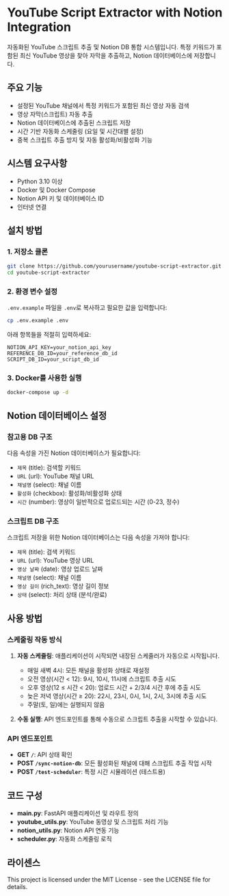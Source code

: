 # YouTube Script Extractor with Notion Integration

자동화된 YouTube 스크립트 추출 및 Notion DB 통합 시스템입니다. 특정 키워드가 포함된 최신 YouTube 영상을 찾아 자막을 추출하고, Notion 데이터베이스에 저장합니다.

## 주요 기능

- 설정된 YouTube 채널에서 특정 키워드가 포함된 최신 영상 자동 검색
- 영상 자막(스크립트) 자동 추출
- Notion 데이터베이스에 추출된 스크립트 저장
- 시간 기반 자동화 스케줄링 (요일 및 시간대별 설정)
- 중복 스크립트 추출 방지 및 자동 활성화/비활성화 기능

## 시스템 요구사항

- Python 3.10 이상
- Docker 및 Docker Compose
- Notion API 키 및 데이터베이스 ID
- 인터넷 연결

## 설치 방법

### 1. 저장소 클론

```bash
git clone https://github.com/yourusername/youtube-script-extractor.git
cd youtube-script-extractor
```

### 2. 환경 변수 설정

`.env.example` 파일을 `.env`로 복사하고 필요한 값을 입력합니다:

```bash
cp .env.example .env
```

아래 항목들을 적절히 입력하세요:

```
NOTION_API_KEY=your_notion_api_key
REFERENCE_DB_ID=your_reference_db_id
SCRIPT_DB_ID=your_script_db_id
```

### 3. Docker를 사용한 실행

```bash
docker-compose up -d
```

## Notion 데이터베이스 설정

### 참고용 DB 구조

다음 속성을 가진 Notion 데이터베이스가 필요합니다:

- `제목` (title): 검색할 키워드
- `URL` (url): YouTube 채널 URL
- `채널명` (select): 채널 이름
- `활성화` (checkbox): 활성화/비활성화 상태
- `시간` (number): 영상이 일반적으로 업로드되는 시간 (0-23, 정수)

### 스크립트 DB 구조

스크립트 저장을 위한 Notion 데이터베이스는 다음 속성을 가져야 합니다:

- `제목` (title): 검색 키워드
- `URL` (url): YouTube 영상 URL
- `영상 날짜` (date): 영상 업로드 날짜
- `채널명` (select): 채널 이름
- `영상 길이` (rich_text): 영상 길이 정보
- `상태` (select): 처리 상태 (분석/완료)

## 사용 방법

### 스케줄링 작동 방식

1. **자동 스케줄링**: 애플리케이션이 시작되면 내장된 스케줄러가 자동으로 시작됩니다.
   - 매일 새벽 4시: 모든 채널을 활성화 상태로 재설정
   - 오전 영상(시간 < 12): 9시, 10시, 11시에 스크립트 추출 시도
   - 오후 영상(12 ≤ 시간 < 20): 업로드 시간 + 2/3/4 시간 후에 추출 시도
   - 늦은 저녁 영상(시간 ≥ 20): 22시, 23시, 0시, 1시, 2시, 3시에 추출 시도
   - 주말(토, 일)에는 실행되지 않음

2. **수동 실행**: API 엔드포인트를 통해 수동으로 스크립트 추출을 시작할 수 있습니다.

### API 엔드포인트

- **GET `/`**: API 상태 확인
- **POST `/sync-notion-db`**: 모든 활성화된 채널에 대해 스크립트 추출 작업 시작
- **POST `/test-scheduler`**: 특정 시간 시뮬레이션 (테스트용)

## 코드 구성

- **main.py**: FastAPI 애플리케이션 및 라우트 정의
- **youtube_utils.py**: YouTube 동영상 및 스크립트 처리 기능
- **notion_utils.py**: Notion API 연동 기능
- **scheduler.py**: 자동화 스케줄링 로직


## 라이센스

This project is licensed under the MIT License - see the LICENSE file for details.